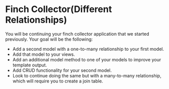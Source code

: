 # Finch Collector(Different Relationships)

You will be continuing your finch collector application that we started previously. Your goal will be the following:

- Add a second model with a one-to-many relationship to your first model.
- Add that model to your views.
- Add an additional model method to one of your models to improve your template output.
- Add CRUD functionality for your second model.
- Look to continue doing the same but with a many-to-many relationship, which will require you to create a join table.
